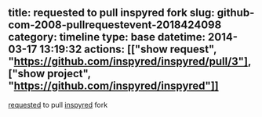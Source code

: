 title: requested to pull inspyred fork
slug: github-com-2008-pullrequestevent-2018424098
category: timeline
type: base
datetime: 2014-03-17 13:19:32
actions: [["show request", "https://github.com/inspyred/inspyred/pull/3"], ["show project", "https://github.com/inspyred/inspyred"]]
---
[requested](https://github.com/inspyred/inspyred/pull/3) to pull [inspyred](https://github.com/inspyred/inspyred) fork
